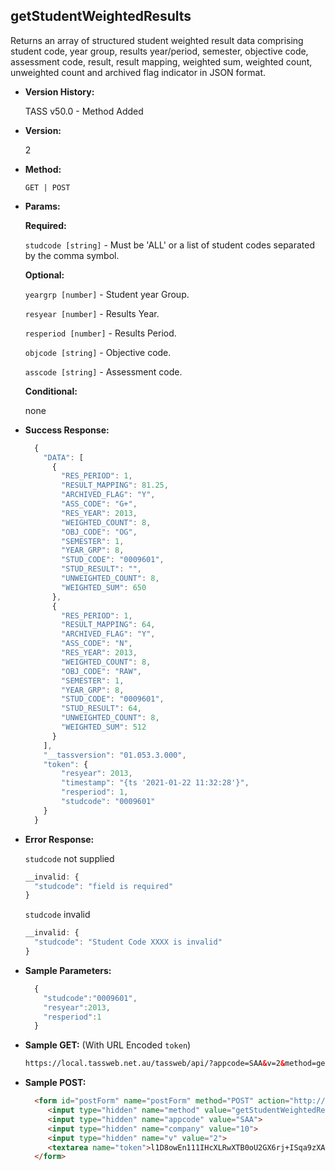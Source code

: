 

**getStudentWeightedResults**
----
  Returns an array of structured student weighted result data comprising student code, year group, results year/period, semester, objective code, assessment code, result, result mapping, weighted sum, weighted count, unweighted count and archived flag indicator in JSON format.

* **Version History:**

  TASS v50.0 - Method Added

* **Version:**

  2

* **Method:**

  `GET | POST`
  
*  **Params:**

   **Required:**

   `studcode [string]` -  Must be 'ALL' or a list of student codes separated by the comma symbol.
   
   **Optional:**

   `yeargrp [number]` - Student year Group.

   `resyear [number]` - Results Year.

   `resperiod [number]` - Results Period.

   `objcode [string]` - Objective code.

   `asscode [string]` - Assessment code.

   **Conditional:**
 
   none
   
* **Success Response:**

    ```javascript
      {
        "DATA": [
          {
            "RES_PERIOD": 1,
            "RESULT_MAPPING": 81.25,
            "ARCHIVED_FLAG": "Y",
            "ASS_CODE": "G+",
            "RES_YEAR": 2013,
            "WEIGHTED_COUNT": 8,
            "OBJ_CODE": "OG",
            "SEMESTER": 1,
            "YEAR_GRP": 8,
            "STUD_CODE": "0009601",
            "STUD_RESULT": "",
            "UNWEIGHTED_COUNT": 8,
            "WEIGHTED_SUM": 650
          },
          {
            "RES_PERIOD": 1,
            "RESULT_MAPPING": 64,
            "ARCHIVED_FLAG": "Y",
            "ASS_CODE": "N",
            "RES_YEAR": 2013,
            "WEIGHTED_COUNT": 8,
            "OBJ_CODE": "RAW",
            "SEMESTER": 1,
            "YEAR_GRP": 8,
            "STUD_CODE": "0009601",
            "STUD_RESULT": 64,
            "UNWEIGHTED_COUNT": 8,
            "WEIGHTED_SUM": 512
          }
        ],
        "__tassversion": "01.053.3.000",
        "token": {
            "resyear": 2013,
            "timestamp": "{ts '2021-01-22 11:32:28'}",
            "resperiod": 1,
            "studcode": "0009601"
        }
      }
    ```
 
* **Error Response:**

    `studcode` not supplied
    ```javascript
    __invalid: {
      "studcode": "field is required"
    }
    ```

    `studcode` invalid
    ```javascript
    __invalid: {
      "studcode": "Student Code XXXX is invalid"
    }
    ```

* **Sample Parameters:**

  ```javascript
    {
      "studcode":"0009601",
      "resyear":2013,
      "resperiod":1
    }
  ```

* **Sample GET:** (With URL Encoded `token`)

  ```HTML
  https://local.tassweb.net.au/tassweb/api/?appcode=SAA&v=2&method=getStudentWeightedResults&token=iUMGAbEBjxmnI2F8sjXtlG8SPDMyDixiC43bbX09n0hzXV5PErax83l%2BOL9w9IoOwaS88B8NeLrJ%2F8a4iT1Kz4nJqAssyxzL%2FMCwhHIBiMRzhhGrDqnys1PEGDw9JRN%2F&company=10
  ```
  
* **Sample POST:**

  ```HTML
    <form id="postForm" name="postForm" method="POST" action="http://api.tasscloud.com.au/tassweb/api/">
       <input type="hidden" name="method" value="getStudentWeightedResults">
       <input type="hidden" name="appcode" value="SAA">
       <input type="hidden" name="company" value="10">
       <input type="hidden" name="v" value="2">
       <textarea name="token">l1D8owEn111IHcXLRwXTB0oU2GX6rj+ISqa9zXA8We1Gqx9/zb+cbVFartivsDN/xGgAIIjtABAYfzYPqTCpLf3gb0nW3h/TrPFLMhAdNcVvHD0Gz4FkRj5jRAD1aAGQ</textarea>
    </form>
  ```
